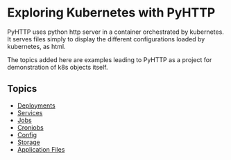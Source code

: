 # Exploring Kubernetes with PyHTTP

PyHTTP uses python http server in a container orchestrated by kubernetes. It serves files simply to display the different configurations loaded by kubernetes, as html.

The topics added here are examples leading to PyHTTP as a project for demonstration of k8s objects itself.

## Topics

- [Deployments](https://github.com/unixutils/docker/tree/master/pyhttp/manifests/deployments)
- [Services](https://github.com/unixutils/docker/tree/master/pyhttp/manifests/services)
- [Jobs](https://github.com/unixutils/docker/tree/master/pyhttp/manifests/jobs)
- [Cronjobs](https://github.com/unixutils/docker/tree/master/pyhttp/manifests/cronjobs)
- [Config](https://github.com/unixutils/docker/tree/master/pyhttp/manifests/config)
- [Storage](https://github.com/unixutils/docker/tree/master/pyhttp/manifests/storage)
- [Application Files](https://github.com/unixutils/docker/tree/master/pyhttp/files)
